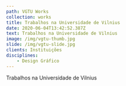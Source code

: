 ```yaml
---
path: VGTU Works
collection: works
title: Trabalhos na Universidade de Vilnius
date: 2020-06-04T13:42:52.387Z
text: Trabalhos na Universidade de Vilnius
image: /img/vgtu-thumb.jpg
slide: /img/vgtu-slide.jpg
clients: Instituições
disciplines: 
    - Design Gráfico
---
```

Trabalhos na Universidade de Vilnius
